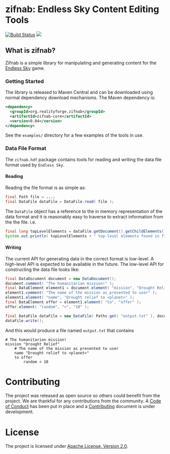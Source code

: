 # zifnab: Endless Sky Content Editing Tools

[![Build Status](https://secure.travis-ci.org/realityforge/zifnab.svg?branch=master)](http://travis-ci.org/realityforge/zifnab)
[<img src="https://img.shields.io/maven-central/v/org.realityforge.zifnab/zifnab-core.svg?label=latest%20release"/>](https://search.maven.org/search?q=g:org.realityforge.zifnab%20a:zifnab-core)

## What is zifnab?

Zifnab is a simple library for manipulating and generating content for the [Endless Sky](http://endless-sky.github.io/) game.

### Getting Started

The library is released to Maven Central and can be downloaded using normal dependency download mechanisms.
The Maven dependency is:

```xml
<dependency>
  <groupId>org.realityforge.zifnab</groupId>
  <artifactId>zifnab-core</artifactId>
  <version>0.04</version>
</dependency>
```

See the `examples/` directory for a few examples of the tools in use.

### Data File Format

The `zifnab.hdf` package contains tools for reading and writing the data file format used by `Endless Sky`.

#### Reading

Reading the file format is as simple as:

```java
final Path file = ...;
final DataFile dataFile = DataFile.read( file );
```

The `DataFile` object has a reference to the in memory representation of the data format and it is reasonably
easy to traverse to extract information from the the file. i.e.

```java
final long topLevelElements = dataFile.getDocument().getChildElements().size();
System.out.println( topLevelElements + " top-level elements found in file." );
```

#### Writing

The current API for generating data in the correct format is low-level. A high-level API is expected to be available
in the future. The low-level API for constructing the data file looks like:

```java
final DataDocument document = new DataDocument();
document.comment( "The humanitarian mission!" );
final DataElement element1 = document.element( "mission", "Drought Relief" );
element1.comment( "The name of the mission as presented to user" );
element1.element( "name", "Drought relief to <planet>" );
final DataElement offer = element1.element( "to", "offer" );
offer.element( "random", "<", "10" );

final DataFile dataFile = new DataFile( Paths.get( "output.txt" ), document );
dataFile.write();
```

And this would produce a file named `output.txt` that contains

```
# The humanitarian mission!
mission "Drought Relief"
	# The name of the mission as presented to user
	name "Drought relief to <planet>"
	to offer
		random < 10
```

# Contributing

The project was released as open source so others could benefit from the project. We are thankful for any
contributions from the community. A [Code of Conduct](CODE_OF_CONDUCT.md) has been put in place and
a [Contributing](CONTRIBUTING.md) document is under development.

# License

The project is licensed under [Apache License, Version 2.0](LICENSE).
